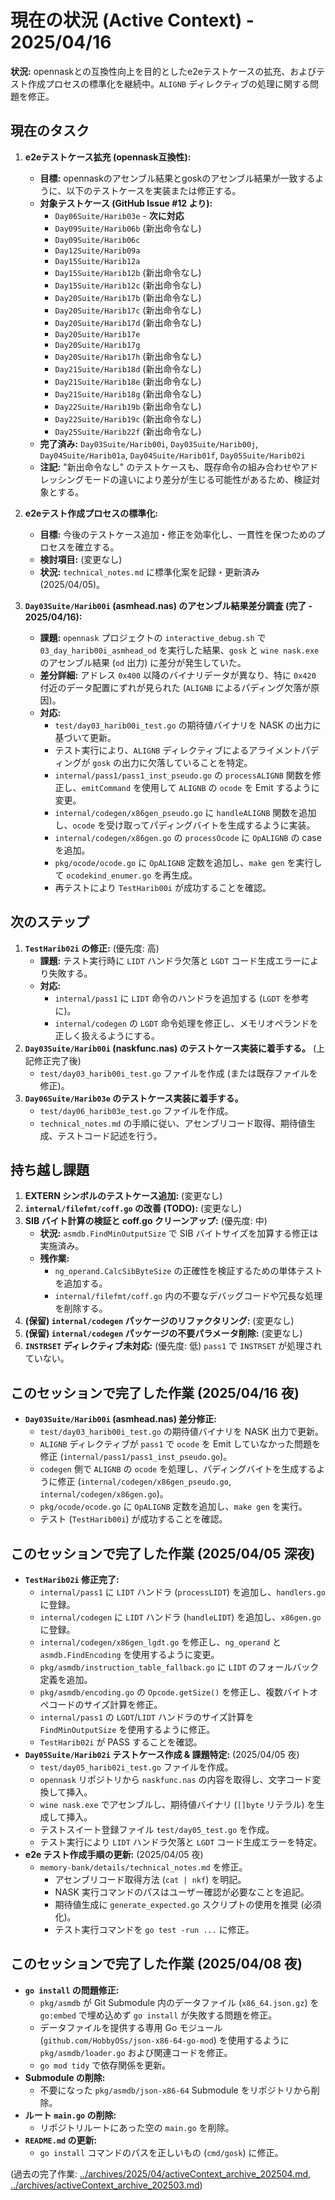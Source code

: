 # 現在の状況 (Active Context) - 2025/04/16

**状況:** opennaskとの互換性向上を目的としたe2eテストケースの拡充、およびテスト作成プロセスの標準化を継続中。`ALIGNB` ディレクティブの処理に関する問題を修正。

## 現在のタスク

1.  **e2eテストケース拡充 (opennask互換性):**
    *   **目標:** opennaskのアセンブル結果とgoskのアセンブル結果が一致するように、以下のテストケースを実装または修正する。
    *   **対象テストケース (GitHub Issue #12 より):**
        *   `Day06Suite/Harib03e` - **次に対応**
        *   `Day09Suite/Harib06b` (新出命令なし)
        *   `Day09Suite/Harib06c`
        *   `Day12Suite/Harib09a`
        *   `Day15Suite/Harib12a`
        *   `Day15Suite/Harib12b` (新出命令なし)
        *   `Day15Suite/Harib12c` (新出命令なし)
        *   `Day20Suite/Harib17b` (新出命令なし)
        *   `Day20Suite/Harib17c` (新出命令なし)
        *   `Day20Suite/Harib17d` (新出命令なし)
        *   `Day20Suite/Harib17e`
        *   `Day20Suite/Harib17g`
        *   `Day20Suite/Harib17h` (新出命令なし)
        *   `Day21Suite/Harib18d` (新出命令なし)
        *   `Day21Suite/Harib18e` (新出命令なし)
        *   `Day21Suite/Harib18g` (新出命令なし)
        *   `Day22Suite/Harib19b` (新出命令なし)
        *   `Day22Suite/Harib19c` (新出命令なし)
        *   `Day25Suite/Harib22f` (新出命令なし)
    *   **完了済み:** `Day03Suite/Harib00i`, `Day03Suite/Harib00j`, `Day04Suite/Harib01a`, `Day04Suite/Harib01f`, `Day05Suite/Harib02i`
    *   **注記:** "新出命令なし" のテストケースも、既存命令の組み合わせやアドレッシングモードの違いにより差分が生じる可能性があるため、検証対象とする。

2.  **e2eテスト作成プロセスの標準化:**
    *   **目標:** 今後のテストケース追加・修正を効率化し、一貫性を保つためのプロセスを確立する。
    *   **検討項目:** (変更なし)
    *   **状況:** `technical_notes.md` に標準化案を記録・更新済み (2025/04/05)。
3.  **`Day03Suite/Harib00i` (asmhead.nas) のアセンブル結果差分調査 (完了 - 2025/04/16):**
    *   **課題:** `opennask` プロジェクトの `interactive_debug.sh` で `03_day_harib00i_asmhead_od` を実行した結果、`gosk` と `wine nask.exe` のアセンブル結果 (`od` 出力) に差分が発生していた。
    *   **差分詳細:** アドレス `0x400` 以降のバイナリデータが異なり、特に `0x420` 付近のデータ配置にずれが見られた (`ALIGNB` によるパディング欠落が原因)。
    *   **対応:**
        *   `test/day03_harib00i_test.go` の期待値バイナリを NASK の出力に基づいて更新。
        *   テスト実行により、`ALIGNB` ディレクティブによるアライメントパディングが `gosk` の出力に欠落していることを特定。
        *   `internal/pass1/pass1_inst_pseudo.go` の `processALIGNB` 関数を修正し、`emitCommand` を使用して `ALIGNB` の `ocode` を Emit するように変更。
        *   `internal/codegen/x86gen_pseudo.go` に `handleALIGNB` 関数を追加し、`ocode` を受け取ってパディングバイトを生成するように実装。
        *   `internal/codegen/x86gen.go` の `processOcode` に `OpALIGNB` の case を追加。
        *   `pkg/ocode/ocode.go` に `OpALIGNB` 定数を追加し、`make gen` を実行して `ocodekind_enumer.go` を再生成。
        *   再テストにより `TestHarib00i` が成功することを確認。

## 次のステップ
1.  **`TestHarib02i` の修正:** (優先度: 高)
    *   **課題:** テスト実行時に `LIDT` ハンドラ欠落と `LGDT` コード生成エラーにより失敗する。
    *   **対応:**
        *   `internal/pass1` に `LIDT` 命令のハンドラを追加する (`LGDT` を参考に)。
        *   `internal/codegen` の `LGDT` 命令処理を修正し、メモリオペランドを正しく扱えるようにする。
2.  **`Day03Suite/Harib00i` (naskfunc.nas) のテストケース実装に着手する。** (上記修正完了後)
    *   `test/day03_harib00i_test.go` ファイルを作成 (または既存ファイルを修正)。
3.  **`Day06Suite/Harib03e` のテストケース実装に着手する。**
    *   `test/day06_harib03e_test.go` ファイルを作成。
    *   `technical_notes.md` の手順に従い、アセンブリコード取得、期待値生成、テストコード記述を行う。

## 持ち越し課題

1.  **EXTERN シンボルのテストケース追加:** (変更なし)
2.  **`internal/filefmt/coff.go` の改善 (TODO):** (変更なし)
3.  **SIB バイト計算の検証と coff.go クリーンアップ:** (優先度: 中)
    *   **状況:** `asmdb.FindMinOutputSize` で SIB バイトサイズを加算する修正は実施済み。
    *   **残作業:**
        *   `ng_operand.CalcSibByteSize` の正確性を検証するための単体テストを追加する。
        *   `internal/filefmt/coff.go` 内の不要なデバッグコードや冗長な処理を削除する。
4.  **(保留) `internal/codegen` パッケージのリファクタリング:** (変更なし)
5.  **(保留) `internal/codegen` パッケージの不要パラメータ削除:** (変更なし)
6.  **`INSTRSET` ディレクティブ未対応:** (優先度: 低) `pass1` で `INSTRSET` が処理されていない。

## このセッションで完了した作業 (2025/04/16 夜)

- **`Day03Suite/Harib00i` (asmhead.nas) 差分修正:**
    - `test/day03_harib00i_test.go` の期待値バイナリを NASK 出力で更新。
    - `ALIGNB` ディレクティブが `pass1` で `ocode` を Emit していなかった問題を修正 (`internal/pass1/pass1_inst_pseudo.go`)。
    - `codegen` 側で `ALIGNB` の `ocode` を処理し、パディングバイトを生成するように修正 (`internal/codegen/x86gen_pseudo.go`, `internal/codegen/x86gen.go`)。
    - `pkg/ocode/ocode.go` に `OpALIGNB` 定数を追加し、`make gen` を実行。
    - テスト (`TestHarib00i`) が成功することを確認。

## このセッションで完了した作業 (2025/04/05 深夜)

- **`TestHarib02i` 修正完了:**
    - `internal/pass1` に `LIDT` ハンドラ (`processLIDT`) を追加し、`handlers.go` に登録。
    - `internal/codegen` に `LIDT` ハンドラ (`handleLIDT`) を追加し、`x86gen.go` に登録。
    - `internal/codegen/x86gen_lgdt.go` を修正し、`ng_operand` と `asmdb.FindEncoding` を使用するように変更。
    - `pkg/asmdb/instruction_table_fallback.go` に `LIDT` のフォールバック定義を追加。
    - `pkg/asmdb/encoding.go` の `Opcode.getSize()` を修正し、複数バイトオペコードのサイズ計算を修正。
    - `internal/pass1` の `LGDT`/`LIDT` ハンドラのサイズ計算を `FindMinOutputSize` を使用するように修正。
    - `TestHarib02i` が PASS することを確認。
- **`Day05Suite/Harib02i` テストケース作成 & 課題特定:** (2025/04/05 夜)
    - `test/day05_harib02i_test.go` ファイルを作成。
    - `opennask` リポジトリから `naskfunc.nas` の内容を取得し、文字コード変換して挿入。
    - `wine nask.exe` でアセンブルし、期待値バイナリ (`[]byte` リテラル) を生成して挿入。
    - テストスイート登録ファイル `test/day05_test.go` を作成。
    - テスト実行により `LIDT` ハンドラ欠落と `LGDT` コード生成エラーを特定。
- **e2e テスト作成手順の更新:** (2025/04/05 夜)
    - `memory-bank/details/technical_notes.md` を修正。
        - アセンブリコード取得方法 (`cat | nkf`) を明記。
        - NASK 実行コマンドのパスはユーザー確認が必要なことを追記。
        - 期待値生成に `generate_expected.go` スクリプトの使用を推奨 (必須化)。
        - テスト実行コマンドを `go test -run ...` に修正。

## このセッションで完了した作業 (2025/04/08 夜)

- **`go install` の問題修正:**
    - `pkg/asmdb` が Git Submodule 内のデータファイル (`x86_64.json.gz`) を `go:embed` で埋め込めず `go install` が失敗する問題を修正。
    - データファイルを提供する専用 Go モジュール (`github.com/HobbyOSs/json-x86-64-go-mod`) を使用するように `pkg/asmdb/loader.go` および関連コードを修正。
    - `go mod tidy` で依存関係を更新。
- **Submodule の削除:**
    - 不要になった `pkg/asmdb/json-x86-64` Submodule をリポジトリから削除。
- **ルート `main.go` の削除:**
    - リポジトリルートにあった空の `main.go` を削除。
- **`README.md` の更新:**
    - `go install` コマンドのパスを正しいもの (`cmd/gosk`) に修正。

(過去の完了作業: [../archives/2025/04/activeContext_archive_202504.md](../archives/2025/04/activeContext_archive_202504.md), [../archives/activeContext_archive_202503.md](../archives/activeContext_archive_202503.md))
